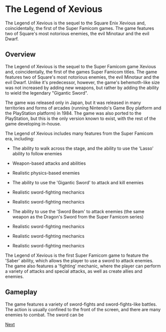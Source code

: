 # The Legend of Xevious

The Legend of Xevious is the sequel to the Square Enix Xevious and, coincidentally, the first of the Super Famicom games. The game features two of Square's most notorious enemies, the evil Minotaur and the evil Dwarf.

## Overview

The Legend of Xevious is the sequel to the Super Famicom game Xevious and, coincidentally, the first of the games Super Famicom titles. The game features two of Square's most notorious enemies, the evil Minotaur and the evil Dwarf. Unlike it's predecessor, however, the game's behemoth-like size was not increased by adding new weapons, but rather by adding the ability to wield the legendary "Gigantic Sword".

The game was released only in Japan, but it was released in many territories and forms of arcades (running Nintendo's Game Boy platform and the PlayStation platform) in 1984. The game was also ported to the PlayStation, but this is the only version known to exist, with the rest of the game developing in-house.

The Legend of Xevious includes many features from the Super Famicom era, including:

- The ability to walk across the stage, and the ability to use the 'Lasso' ability to follow enemies

- Weapon-based attacks and abilities

- Realistic physics-based enemies

- The ability to use the 'Gigantic Sword' to attack and kill enemies

- Realistic sword-fighting mechanics

- Realistic sword-fighting mechanics

- The ability to use the 'Sword Beam' to attack enemies (the same weapon as the Dragon's Sword from the Super Famicom series)

- Realistic sword-fighting mechanics

- Realistic sword-fighting mechanics

- Realistic sword-fighting mechanics

The Legend of Xevious is the first Super Famicom game to feature the 'Saber' ability, which allows the player to use a sword to attack enemies. The game also features a 'fighting' mechanic, where the player can perform a variety of attacks and special attacks, as well as create allies and enemies.

## Gameplay

The game features a variety of sword-fights and sword-fights-like battles. The action is usually confined to the front of the screen, and there are many enemies to combat. The sword can be

[Next](109.md)